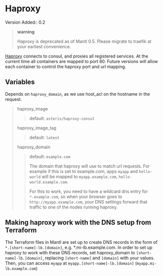 Haproxy
=======

Version Added:: 0.2

> **warning**
>
> Haproxy is deprecated as of Mantl 0.5. Please migrate to traefik at
> your earliest convenience.

[Haproxy](https://github.com/CiscoCloud/haproxy-consul) connects to
consul, and proxies all registered services. At the current time all
containers are mapped to port 80. Future versions will allow each
container to control the haproxy port and url mapping.

Variables
---------

Depends on `haproxy_domain`, as we use host\_acl on the hostname in the
request.

> haproxy\_image
>
> > default: `asteris/haproxy-consul`
>
> haproxy\_image\_tag
>
> > default: `latest`
>
> haproxy\_domain
>
> > default: `example.com`
> >
> > The domain that haproxy will use to match url requests. For example
> > if this is set to example.com, apps `myapp` and `hello-world` will
> > be mapped to `myapp.example.com`, `hello-world.example.com`.
> >
> > For this to work, you need to have a wildcard dns entry for
> > `*.example.com`, so when your browser goes to
> > `http://myapp.example.com`, your DNS settings forward that traffic
> > to one of the nodes running haproxy.

Making haproxy work with the DNS setup from Terraform
-----------------------------------------------------

The Terraform files in Mantl are set up to create DNS records in the
form of `*.[short-name]-lb.[domain]`, e.g. \*.mi-lb.example.com. In
order to set up haproxy to work with these DNS records, set
haproxy\_domain to `[short-name]-lb.[domain]`, replacing `[short-name]`
and `[domain]` with your values. Then, you can access `myapp` at
`myapp.[short-name]-lb.[domain]` (`myapp.mi-lb.example.com`)
